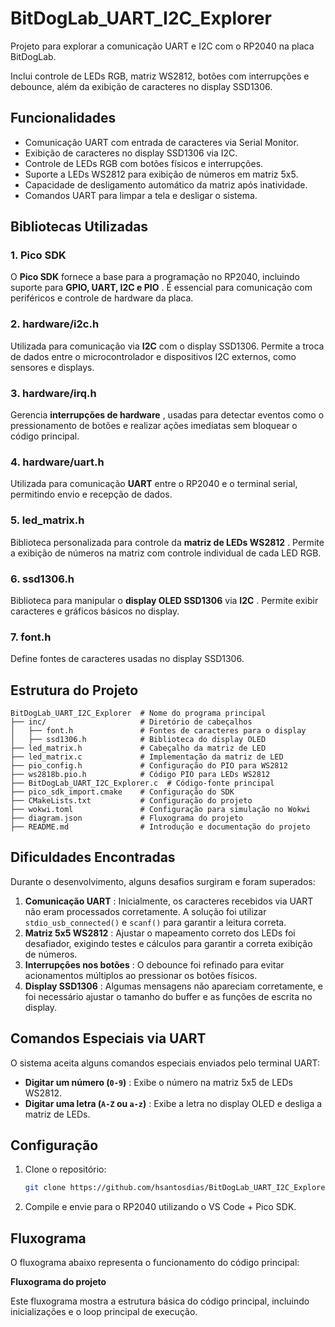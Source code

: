 
# BitDogLab_UART_I2C_Explorer

Projeto para explorar a comunicação UART e I2C com o RP2040 na placa BitDogLab.

Inclui controle de LEDs RGB, matriz WS2812, botões com interrupções e debounce, além da exibição de caracteres no display SSD1306.

## Funcionalidades

* Comunicação UART com entrada de caracteres via Serial Monitor.
* Exibição de caracteres no display SSD1306 via I2C.
* Controle de LEDs RGB com botões físicos e interrupções.
* Suporte a LEDs WS2812 para exibição de números em matriz 5x5.
* Capacidade de desligamento automático da matriz após inatividade.
* Comandos UART para limpar a tela e desligar o sistema.

## Bibliotecas Utilizadas

### **1. Pico SDK**

O **Pico SDK** fornece a base para a programação no RP2040, incluindo suporte para  **GPIO, UART, I2C e PIO** . É essencial para comunicação com periféricos e controle de hardware da placa.

### **2. hardware/i2c.h**

Utilizada para comunicação via **I2C** com o display SSD1306. Permite a troca de dados entre o microcontrolador e dispositivos I2C externos, como sensores e displays.

### **3. hardware/irq.h**

Gerencia  **interrupções de hardware** , usadas para detectar eventos como o pressionamento de botões e realizar ações imediatas sem bloquear o código principal.

### **4. hardware/uart.h**

Utilizada para comunicação **UART** entre o RP2040 e o terminal serial, permitindo envio e recepção de dados.

### **5. led_matrix.h**

Biblioteca personalizada para controle da  **matriz de LEDs WS2812** . Permite a exibição de números na matriz com controle individual de cada LED RGB.

### **6. ssd1306.h**

Biblioteca para manipular o **display OLED SSD1306** via  **I2C** . Permite exibir caracteres e gráficos básicos no display.

### **7. font.h**

Define fontes de caracteres usadas no display SSD1306.

## Estrutura do Projeto

```plaintext
BitDogLab_UART_I2C_Explorer  # Nome do programa principal
├── inc/                     # Diretório de cabeçalhos
│   ├── font.h               # Fontes de caracteres para o display
│   ├── ssd1306.h            # Biblioteca do display OLED
├── led_matrix.h             # Cabeçalho da matriz de LED
├── led_matrix.c             # Implementação da matriz de LED
├── pio_config.h             # Configuração do PIO para WS2812
├── ws2818b.pio.h            # Código PIO para LEDs WS2812
├── BitDogLab_UART_I2C_Explorer.c  # Código-fonte principal
├── pico_sdk_import.cmake    # Configuração do SDK
├── CMakeLists.txt           # Configuração do projeto
├── wokwi.toml               # Configuração para simulação no Wokwi
├── diagram.json             # Fluxograma do projeto
├── README.md                # Introdução e documentação do projeto
```

## Dificuldades Encontradas

Durante o desenvolvimento, alguns desafios surgiram e foram superados:

1. **Comunicação UART** : Inicialmente, os caracteres recebidos via UART não eram processados corretamente. A solução foi utilizar `stdio_usb_connected()` e `scanf()` para garantir a leitura correta.
2. **Matriz 5x5 WS2812** : Ajustar o mapeamento correto dos LEDs foi desafiador, exigindo testes e cálculos para garantir a correta exibição de números.
3. **Interrupções nos botões** : O debounce foi refinado para evitar acionamentos múltiplos ao pressionar os botões físicos.
4. **Display SSD1306** : Algumas mensagens não apareciam corretamente, e foi necessário ajustar o tamanho do buffer e as funções de escrita no display.

## Comandos Especiais via UART

O sistema aceita alguns comandos especiais enviados pelo terminal UART:

* **Digitar um número (`0-9`)** : Exibe o número na matriz 5x5 de LEDs WS2812.
* **Digitar uma letra (`A-Z` ou `a-z`)** : Exibe a letra no display OLED e desliga a matriz de LEDs.

## Configuração

1. Clone o repositório:
   ```bash
   git clone https://github.com/hsantosdias/BitDogLab_UART_I2C_Explorer.git
   ```
2. Compile e envie para o RP2040 utilizando o VS Code + Pico SDK.

## Fluxograma

O fluxograma abaixo representa o funcionamento do código principal:

**Fluxograma do projeto**

Este fluxograma mostra a estrutura básica do código principal, incluindo inicializações e o loop principal de execução.

